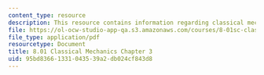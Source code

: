 ```yaml
---
content_type: resource
description: This resource contains information regarding classical mechanics.
file: https://ol-ocw-studio-app-qa.s3.amazonaws.com/courses/8-01sc-classical-mechanics-fall-2016/95bd83661331043539a2db024cf843d8_MIT8_01F16_chapter3.pdf
file_type: application/pdf
resourcetype: Document
title: 8.01 Classical Mechanics Chapter 3
uid: 95bd8366-1331-0435-39a2-db024cf843d8
---
```

